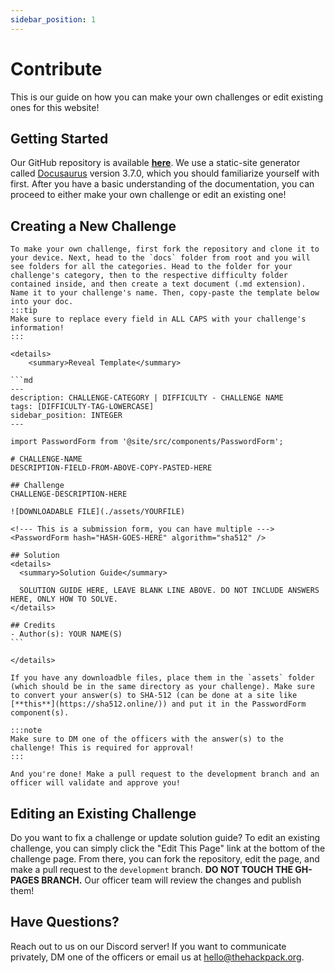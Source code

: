```yaml
---
sidebar_position: 1
---
```


# Contribute

This is our guide on how you can make your own challenges or edit existing ones for this website!

## Getting Started

Our GitHub repository is available [**here**](https://github.com/The-Hack-Pack/uga-scs-competitive-hacking.github.io). We use a static-site generator called [Docusaurus](https://docusaurus.io/) version 3.7.0, which you should familiarize yourself with first. After you have a basic understanding of the documentation, you can proceed to either make your own challenge or edit an existing one!

## Creating a New Challenge

    To make your own challenge, first fork the repository and clone it to your device. Next, head to the `docs` folder from root and you will see folders for all the categories. Head to the folder for your challenge's category, then to the respective difficulty folder contained inside, and then create a text document (.md extension). Name it to your challenge's name. Then, copy-paste the template below into your doc.
    :::tip
    Make sure to replace every field in ALL CAPS with your challenge's information!
    :::

    <details>
        <summary>Reveal Template</summary>

    ```md
    ---
    description: CHALLENGE-CATEGORY | DIFFICULTY - CHALLENGE NAME
    tags: [DIFFICULTY-TAG-LOWERCASE]
    sidebar_position: INTEGER
    ---

    import PasswordForm from '@site/src/components/PasswordForm';

    # CHALLENGE-NAME
    DESCRIPTION-FIELD-FROM-ABOVE-COPY-PASTED-HERE

    ## Challenge
    CHALLENGE-DESCRIPTION-HERE

    ![DOWNLOADABLE FILE](./assets/YOURFILE)

    <!--- This is a submission form, you can have multiple --->
    <PasswordForm hash="HASH-GOES-HERE" algorithm="sha512" />

    ## Solution
    <details>
      <summary>Solution Guide</summary>

      SOLUTION GUIDE HERE, LEAVE BLANK LINE ABOVE. DO NOT INCLUDE ANSWERS HERE, ONLY HOW TO SOLVE.
    </details>

    ## Credits
    - Author(s): YOUR NAME(S)
    ```

    </details>

    If you have any downloadble files, place them in the `assets` folder (which should be in the same directory as your challenge). Make sure to convert your answer(s) to SHA-512 (can be done at a site like [**this**](https://sha512.online/)) and put it in the PasswordForm component(s).

    :::note
    Make sure to DM one of the officers with the answer(s) to the challenge! This is required for approval!
    :::

    And you're done! Make a pull request to the development branch and an officer will validate and approve you!

## Editing an Existing Challenge

Do you want to fix a challenge or update solution guide? To edit an existing challenge, you can simply click the "Edit This Page" link at the bottom of the challenge page. From there, you can fork the repository, edit the page, and make a pull request to the `development` branch. **DO NOT TOUCH THE GH-PAGES BRANCH.** Our officer team will review the changes and publish them!

## Have Questions?

Reach out to us on our Discord server! If you want to communicate privately, DM one of the officers or email us at [hello@thehackpack.org](mailto:hello@thehackpack.org).

